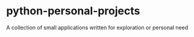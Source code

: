 python-personal-projects
========================

A collection of small applications written for exploration or personal need
